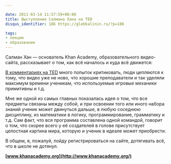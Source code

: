 ```yaml
---

date: 2011-03-14 11:57:59+00:00
title: Выступление Салмана Хана на TED
disqus_identifier: 186 https://glebkalinin.ru/?p=186

tags:
- лекции
- образование
---
```


Салман Хан — основатель Khan Academy, образовательного видео-сайта, рассказывает о том, как всё началось и куда всё движется:



[В комментариях на TED](http://www.ted.com/talks/salman_khan_let_s_use_video_to_reinvent_education.html) много попыток критиковать, люди цепляются к тому, что видео уже не ново, что хорошие преподаватели и так уделяли максимум времени ученикам, что используемые игровые механики примитивны и т.д. 

Мне же одной из самых главных показалась идея о том, что все предметы связаны между собой, и при освоении того или иного набора знаний ученик может двинуться дальше, в любую соседнюю дисциплину, из математики в логику, программирование, грамматику и т.д.  Сам факт, что вся программа составлена одной командой, говорит о том, что скорее всего у её создателей в голове присутствует целостная картина мира, которую и ученик в идеале может приобрести. 

В общем, я, пожалуй, пойду регистрироваться на сайте, дотягивать всё, что в школе не дотянул.

**[www.khanacademy.org](http://www.khanacademy.org/)**
